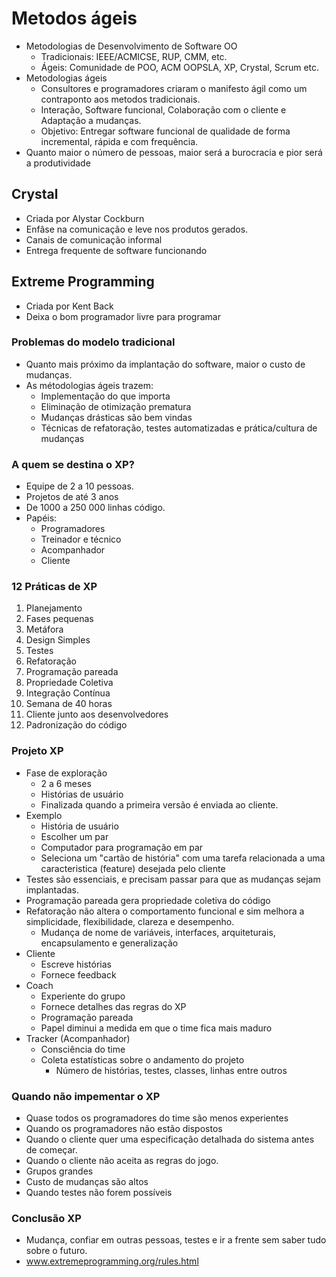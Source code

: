 # Metodos ágeis

- Metodologias de Desenvolvimento de Software OO
    - Tradicionais: IEEE/ACMICSE, RUP, CMM, etc.
    - Ágeis: Comunidade de POO, ACM OOPSLA, XP, Crystal, Scrum etc.
- Metodologias ágeis
    - Consultores e programadores criaram o manifesto ágil como um contraponto aos metodos tradicionais.
    - Interação, Software funcional, Colaboração com o cliente e Adaptação a mudanças.
    - Objetivo: Entregar software funcional de qualidade de forma incremental, rápida e com frequência.
- Quanto maior o número de pessoas, maior será a burocracia e pior será a produtividade

## Crystal

- Criada por Alystar Cockburn
- Enfâse na comunicação e leve nos produtos gerados.
- Canais de comunicação informal
- Entrega frequente de software funcionando

## Extreme Programming

- Criada por Kent Back
- Deixa o bom programador livre para programar

### Problemas do modelo tradicional

- Quanto mais próximo da implantação do software, maior o custo de mudanças.
- As métodologias ágeis trazem:
    - Implementação do que importa
    - Eliminação de otimização prematura
    - Mudanças drásticas são bem vindas
    - Técnicas de refatoração, testes automatizadas e prática/cultura de mudanças

### A quem se destina o XP?

- Equipe de 2 a 10 pessoas.
- Projetos de até 3 anos
- De 1000 a 250 000 linhas código.
- Papéis:
    - Programadores
    - Treinador e técnico
    - Acompanhador
    - Cliente

### 12 Práticas de XP

1. Planejamento
2. Fases pequenas
3. Metáfora
4. Design Simples
5. Testes
6. Refatoração
7. Programação pareada
8. Propriedade Coletiva
9. Integração Contínua
10. Semana de 40 horas
11. Cliente junto aos desenvolvedores
12. Padronização do código 

### Projeto XP

- Fase de exploração
    - 2 a 6 meses
    - Histórias de usuário
    - Finalizada quando a primeira versão é enviada ao cliente.
- Exemplo
    - História de usuário
    - Escolher um par
    - Computador para programação em par
    - Seleciona um "cartão de história" com uma tarefa relacionada a uma caracteristica (feature) desejada pelo cliente
- Testes são essenciais, e precisam passar para que as mudanças sejam implantadas.
- Programação pareada gera propriedade coletiva do código
- Refatoração não altera o comportamento funcional e sim melhora a simplicidade, flexibilidade, clareza e desempenho.
    - Mudança de nome de variáveis, interfaces, arquiteturais, encapsulamento e generalização
- Cliente
    - Escreve histórias
    - Fornece feedback
- Coach
    - Experiente do grupo
    - Fornece detalhes das regras do XP
    - Programação pareada
    - Papel diminui a medida em que o time fica mais maduro
- Tracker (Acompanhador)
    - Consciência do time
    - Coleta estatísticas sobre o andamento do projeto
        - Número de histórias, testes, classes, linhas entre outros

### Quando não impementar o XP

- Quase todos os programadores do time são menos experientes
- Quando os programadores não estão dispostos
- Quando o cliente quer uma especificação detalhada do sistema antes de começar.
- Quando o cliente não aceita as regras do jogo.
- Grupos grandes
- Custo de mudanças são altos
- Quando testes não forem possíveis

### Conclusão XP

- Mudança, confiar em outras pessoas, testes e ir a frente sem saber tudo sobre o futuro.
- www.extremeprogramming.org/rules.html 






